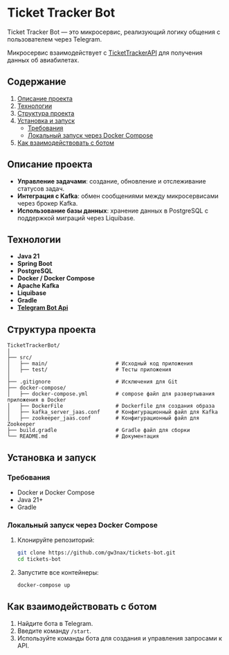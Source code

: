 # Ticket Tracker Bot

Ticket Tracker Bot — это микросервис, реализующий логику общения с пользователем через Telegram.

Микросервис взаимодействует с [TicketTrackerAPI](https://github.com/gw3nax/TicketTrackerAPI) для получения данных об авиабилетах.

## Содержание

1. [Описание проекта](#Описание-проекта)
2. [Технологии](#Технологии)
3. [Структура проекта](#Структура-проекта)
4. [Установка и запуск](#Установка-и-запуск)
    - [Требования](#Требования)
    - [Локальный запуск через Docker Compose](#Локальный-запуск-через-Docker-Compose)
5. [Как взаимодействовать с ботом](#Как-взаимодействовать-с-ботом)

## Описание проекта

- **Управление задачами**: создание, обновление и отслеживание статусов задач.
- **Интеграция с Kafka**: обмен сообщениями между микросервисами через брокер Kafka.
- **Использование базы данных**: хранение данных в PostgreSQL с поддержкой миграций через Liquibase.

## Технологии

- **Java 21**
- **Spring Boot**
- **PostgreSQL**
- **Docker / Docker Compose**
- **Apache Kafka**
- **Liquibase**
- **Gradle**
- **[Telegram Bot Api](https://github.com/pengrad/java-telegram-bot-api)**

## Структура проекта
```
TicketTrackerBot/
│
├── src/
│   ├── main/                      # Исходный код приложения
│   ├── test/                      # Тесты приложения
│
├── .gitignore                     # Исключения для Git
├── docker-compose/
│   ├── docker-compose.yml         # compose файл для развертывания приложения в Docker
│   ├── DockerFile                 # Dockerfile для создания образа
│   ├── kafka_server_jaas.conf     # Конфигурационный файл для Kafka
│   ├── zookeeper_jaas.conf        # Конфигурационный файл для Zookeeper
├── build.gradle                   # Gradle файл для сборки
└── README.md                      # Документация
```

## Установка и запуск

### Требования

- Docker и Docker Compose
- Java 21+
- Gradle

### Локальный запуск через Docker Compose

1. Клонируйте репозиторий:
    ```bash
    git clone https://github.com/gw3nax/tickets-bot.git
    cd tickets-bot
    ```

2. Запустите все контейнеры:
    ```bash
    docker-compose up
    ```

## Как взаимодействовать с ботом

1. Найдите бота в Telegram.
2. Введите команду `/start`.
3. Используйте команды бота для создания и управления запросами к API.
